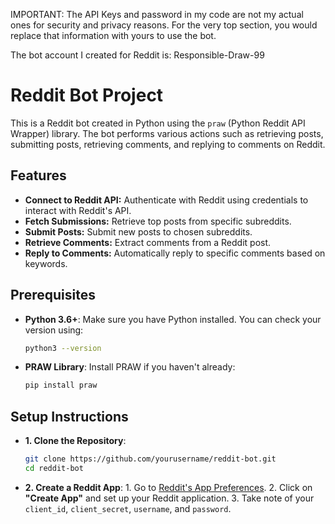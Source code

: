 IMPORTANT: The API Keys and password in my code are not my actual ones for security and privacy reasons. For the very top section, you would replace that information with yours to use the bot. 

The bot account I created for Reddit is: Responsible-Draw-99

# Reddit Bot Project

This is a Reddit bot created in Python using the `praw` (Python Reddit API Wrapper) library. The bot performs various actions such as retrieving posts, submitting posts, retrieving comments, and replying to comments on Reddit.

## Features

- **Connect to Reddit API:** Authenticate with Reddit using credentials to interact with Reddit's API.
- **Fetch Submissions:** Retrieve top posts from specific subreddits.
- **Submit Posts:** Submit new posts to chosen subreddits.
- **Retrieve Comments:** Extract comments from a Reddit post.
- **Reply to Comments:** Automatically reply to specific comments based on keywords.

## Prerequisites

- **Python 3.6+**: Make sure you have Python installed. You can check your version using:
  ```bash
  python3 --version
- **PRAW Library**: Install PRAW if you haven't already:
  ```bash
  pip install praw

## Setup Instructions 
- **1. Clone the Repository**: 
  ```bash
  git clone https://github.com/yourusername/reddit-bot.git
  cd reddit-bot
- **2. Create a Reddit App**: 
      1. Go to [Reddit's App Preferences](https://www.reddit.com/prefs/apps).
      2. Click on **"Create App"** and set up your Reddit application.
      3. Take note of your `client_id`, `client_secret`, `username`, and `password`.



